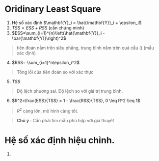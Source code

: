 <script type="text/javascript"  src="http://cdn.mathjax.org/mathjax/latest/MathJax.js?config=TeX-AMS-MML_HTMLorMML">  
</script>

# Oridinary Least Square
1. Hệ số xác định $\mathbf{Y}_i = \hat{\mathbf{Y}}_i + \epsilon_i$
2. $TSS=ESS + RSS$ (cần chứng minh)
3. $ESS=\sum_{i=1}^{n}\left(\hat{\mathbf{Y}}_i - \bar{\mathbf{Y}}\right)^2$
> tiên đoán nằm trên siêu phẳng, trung bình nằm trên quả cầu () (mẫu xác định)
4. $RSS= \sum_{i=1}^n\epsilon_i^2$ 
> Tổng lỗi của tiên đoán so với xác thực
5. $TSS$ 
> Độ lệch phương sai. Độ lệch so với giá trị trung bình.
6. $R^2=\frac{ESS}{TSS} = 1 - \frac{RSS}{TSS}, 0 \leq R^2 \leq 1$
> $R^2$ càng lớn, mô hình càng tốt.

> **Chú ý** : Cần phải tìm mẫu phù hợp với giả thuyết
# Hệ số xác định hiệu chỉnh.
1. 
<!--stackedit_data:
eyJoaXN0b3J5IjpbLTEwMzU3NDIzODVdfQ==
-->